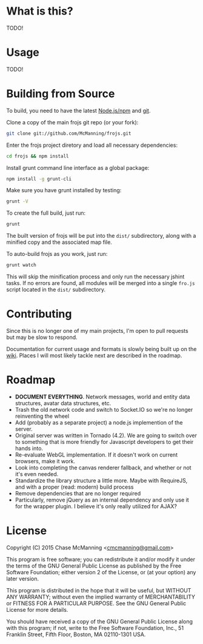 What is this?
======
TODO!

Usage
======
TODO!

Building from Source
======
To build, you need to have the latest [Node.js/npm](http://nodejs.org/download/) and [git](http://git-scm.com/downloads).

Clone a copy of the main frojs git repo (or your fork):
```bash
git clone git://github.com/McManning/frojs.git
```

Enter the frojs project diretory and load all necessary dependencies:
```bash
cd frojs && npm install
```

Install grunt command line interface as a global package:
```bash
npm install -g grunt-cli
```

Make sure you have grunt installed by testing:
```bash
grunt -V
```

To create the full build, just run:
```bash
grunt
```

The built version of frojs will be put into the `dist/` subdirectory, along with a minified copy and the associated map file. 

To auto-build frojs as you work, just run:
```bash
grunt watch
```

This will skip the minification process and only run the necessary jshint tasks. If no errors are found, all modules will be merged into a single `fro.js` script located in the `dist/` subdirectory.

Contributing
======
Since this is no longer one of my main projects, I'm open to pull requests but may be slow to respond. 

Documentation for current usage and formats is slowly being built up on the [wiki](https://github.com/McManning/frojs/wiki). Places I will most likely tackle next are described in the roadmap.

Roadmap
======
- **DOCUMENT EVERYTHING**. Network messages, world and entity data structures, avatar data structures, etc. 
- Trash the old network code and switch to Socket.IO so we're no longer reinventing the wheel
- Add (probably as a separate project) a node.js implemention of the server. 
 - Original server was written in Tornado (4.2). We are going to switch over to something that is more friendly for Javascript developers to get their hands into. 
- Re-evaluate WebGL implementation. If it doesn't work on current browsers, make it work. 
- Look into completing the canvas renderer fallback, and whether or not it's even needed.
- Standardize the library structure a little more. Maybe with RequireJS, and with a proper (read: modern) build process
- Remove dependencies that are no longer required
 - Particularly, remove jQuery as an internal dependency and only use it for the wrapper plugin. I believe it's only really utilized for AJAX? 

License
======

Copyright (C) 2015 Chase McManning <<cmcmanning@gmail.com>>

This program is free software; you can redistribute it and/or modify
it under the terms of the GNU General Public License as published by
the Free Software Foundation; either version 2 of the License, or
(at your option) any later version.

This program is distributed in the hope that it will be useful,
but WITHOUT ANY WARRANTY; without even the implied warranty of
MERCHANTABILITY or FITNESS FOR A PARTICULAR PURPOSE.  See the
GNU General Public License for more details.

You should have received a copy of the GNU General Public License along
with this program; if not, write to the Free Software Foundation, Inc.,
51 Franklin Street, Fifth Floor, Boston, MA 02110-1301 USA.
